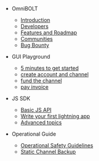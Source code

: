 - OmniBOLT 
    - [Introduction](README.md) 
    - [Developers](OBD-README.md) 
    - [Features and Roadmap](features.md)
    - [Communities](communities.md)
    - [Bug Bounty](bug-bounty-program.md)

- GUI Playground
    - [5 minutes to get started](GUI-tool.md) 
    - [create account and channel](gui-account-channel.md)
    - [fund the channel](gui-fund-channel.md)
    - [pay invoice](gui-pay-invoice.md)

- JS SDK
    - [Basic JS API](js-sdk.md) 
    - [Write your first lightning app](js-sdk-5mins.md) 
    - [Advanced topics](advanced.md) 

- Operational Guide
    - [Operational Safety Guidelines](safety-guidelines.md) 
    - [Static Channel Backup](static-channel-backup.md) 

